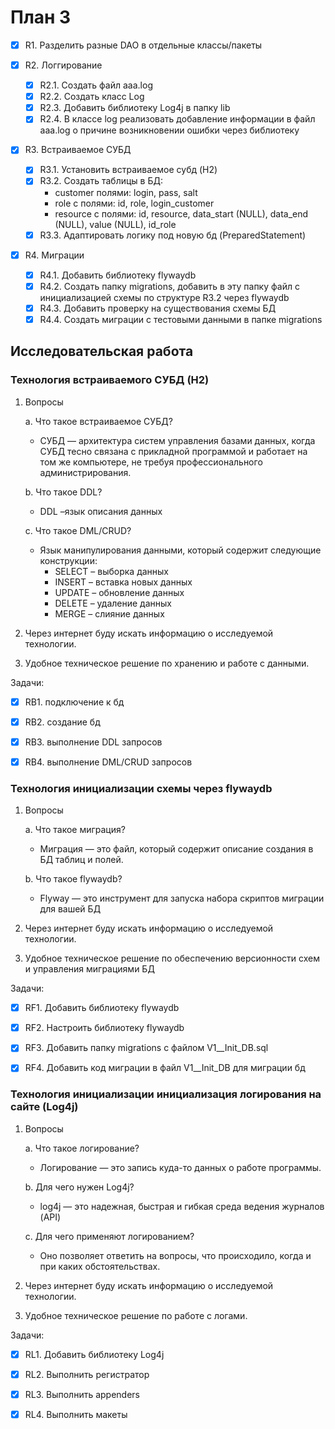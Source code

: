 # План 3

- [x] R1. Разделить разные DAO в отдельные классы/пакеты

- [x] R2. Логгирование 
	- [x] R2.1. Создать файл aaa.log 
	- [x] R2.2. Создать класс Log
	- [x] R2.3. Добавить библиотеку Log4j в папку lib
	- [x] R2.4. В классе log реализовать добавление информации в файл aaa.log о причине возникновении ошибки через библиотеку

- [x] R3. Встраиваемое СУБД
	- [x] R3.1. Установить встраиваемое субд (H2)
	- [x] R3.2. Создать таблицы в БД:
		- customer полями: login, pass, salt
		- role с полями: id, role, login_customer
		- resource с полями: id, resource, data_start (NULL), data_end (NULL), value (NULL), id_role
	- [x] R3.3. Адаптировать логику под новую бд (PreparedStatement)

- [x] R4. Миграции
	- [x] R4.1. Добавить библиотеку flywaydb
	- [x] R4.2. Cоздать папку migrations, добавить в эту папку файл с инициализацией схемы по структуре R3.2 через flywaydb
	- [x] R4.3. Добавить проверку на существования схемы БД
	- [x] R4.4. Cоздать миграции с тестовыми данными в папке migrations

## Исследовательская работа

### Технология встраиваемого СУБД (H2)
1. Вопросы

	a. Что такое встраиваемое СУБД?
	- СУБД — архитектура систем управления базами данных, когда СУБД тесно связана с прикладной программой и работает на том же компьютере, не требуя профессионального администрирования.

	b. Что такое DDL?
	- DDL –язык описания данных

	c.	Что такое DML/CRUD?
	- Язык манипулирования данными, который содержит следующие конструкции:
		- SELECT – выборка данных
		- INSERT – вставка новых данных
		- UPDATE – обновление данных
		- DELETE – удаление данных
		- MERGE – слияние данных

2. Через интернет буду искать информацию о исследуемой технологии.
3. Удобное техническое решение по хранению и работе с данными.

Задачи:
- [x] RB1.	подключение к бд
- [x] RB2.	создание бд
- [x] RB3.	выполнение DDL запросов
- [x] RB4.	выполнение DML/CRUD запросов


### Технология инициализации схемы через flywaydb
1. Вопросы

	a. Что такое миграция?
	- Миграция — это файл, который содержит описание создания в БД таблиц и полей.

	b. Что такое flywaydb?
	- Flyway — это инструмент для запуска набора скриптов миграции для вашей БД

2. Через интернет буду искать информацию о исследуемой технологии.
3. Удобное техническое решение по обеспечению версионности схем и управления миграциями БД 

Задачи:
- [x] RF1. Добавить библиотеку flywaydb
- [x] RF2. Настроить библиотеку flywaydb
- [x] RF3. Добавить папку migrations с файлом V1__Init_DB.sql
- [x] RF4. Добавить код миграции в файл V1__Init_DB для миграции бд


### Технология инициализации инициализация логирования на сайте (Log4j)
1. Вопросы
	
    a. Что такое логирование? 
    - Логирование — это запись куда-то данных о работе программы.

	b. Для чего нужен Log4j?
	- log4j — это надежная, быстрая и гибкая среда ведения журналов (API)

	c. Для чего применяют логированием?
	- Оно позволяет ответить на вопросы, что происходило, когда и при каких обстоятельствах.

2. Через интернет буду искать информацию о исследуемой технологии.
3. Удобное техническое решение по работе с логами.

Задачи:
- [x] RL1. Добавить библиотеку Log4j
- [x] RL2. Выполнить регистратор
- [x] RL3. Выполнить appenders 
- [x] RL4. Выполнить макеты




